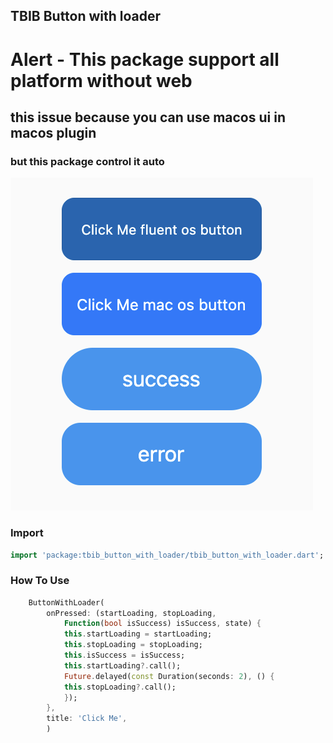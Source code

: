 ##  TBIB Button with loader

# Alert - This package support all platform without web

## this issue because you can use macos ui in macos plugin
### but this package control it auto

<img src="https://github.com/the-best-is-best/tbib_button_with_loader/blob/master/assets/github/Screenshot.png" />


### Import

```dart
import 'package:tbib_button_with_loader/tbib_button_with_loader.dart';
```

### How To Use

```dart
    ButtonWithLoader(
        onPressed: (startLoading, stopLoading,
            Function(bool isSuccess) isSuccess, state) {
            this.startLoading = startLoading;
            this.stopLoading = stopLoading;
            this.isSuccess = isSuccess;
            this.startLoading?.call();
            Future.delayed(const Duration(seconds: 2), () {
            this.stopLoading?.call();
            });
        },
        title: 'Click Me',
        )
```

